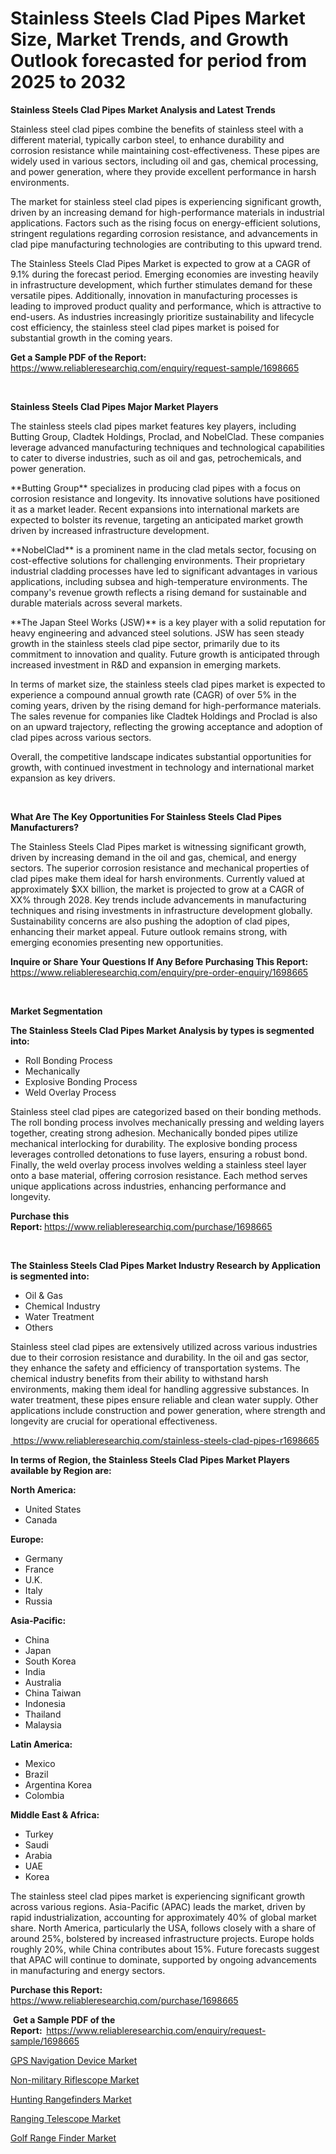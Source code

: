 <p><h1>Stainless Steels Clad Pipes Market Size, Market Trends, and Growth Outlook forecasted for period from 2025 to 2032</h1></p><p><strong>Stainless Steels Clad Pipes Market Analysis and Latest Trends</strong></p>
<p><p>Stainless steel clad pipes combine the benefits of stainless steel with a different material, typically carbon steel, to enhance durability and corrosion resistance while maintaining cost-effectiveness. These pipes are widely used in various sectors, including oil and gas, chemical processing, and power generation, where they provide excellent performance in harsh environments.</p><p>The market for stainless steel clad pipes is experiencing significant growth, driven by an increasing demand for high-performance materials in industrial applications. Factors such as the rising focus on energy-efficient solutions, stringent regulations regarding corrosion resistance, and advancements in clad pipe manufacturing technologies are contributing to this upward trend. </p><p>The Stainless Steels Clad Pipes Market is expected to grow at a CAGR of 9.1% during the forecast period. Emerging economies are investing heavily in infrastructure development, which further stimulates demand for these versatile pipes. Additionally, innovation in manufacturing processes is leading to improved product quality and performance, which is attractive to end-users. As industries increasingly prioritize sustainability and lifecycle cost efficiency, the stainless steel clad pipes market is poised for substantial growth in the coming years.</p></p>
<p><strong>Get a Sample PDF of the Report:&nbsp;</strong> <a href="https://www.reliableresearchiq.com/enquiry/request-sample/1698665?utm_campaign=1087&utm_medium=2&utm_source=Github&utm_content=ia&utm_term=27032025&utm_id=stainless-steels-clad-pipes">https://www.reliableresearchiq.com/enquiry/request-sample/1698665</a></p>
<p>&nbsp;</p>
<p><strong>Stainless Steels Clad Pipes Major Market Players</strong></p>
<p><p>The stainless steels clad pipes market features key players, including Butting Group, Cladtek Holdings, Proclad, and NobelClad. These companies leverage advanced manufacturing techniques and technological capabilities to cater to diverse industries, such as oil and gas, petrochemicals, and power generation. </p><p>**Butting Group** specializes in producing clad pipes with a focus on corrosion resistance and longevity. Its innovative solutions have positioned it as a market leader. Recent expansions into international markets are expected to bolster its revenue, targeting an anticipated market growth driven by increased infrastructure development.</p><p>**NobelClad** is a prominent name in the clad metals sector, focusing on cost-effective solutions for challenging environments. Their proprietary industrial cladding processes have led to significant advantages in various applications, including subsea and high-temperature environments. The company's revenue growth reflects a rising demand for sustainable and durable materials across several markets.</p><p>**The Japan Steel Works (JSW)** is a key player with a solid reputation for heavy engineering and advanced steel solutions. JSW has seen steady growth in the stainless steels clad pipe sector, primarily due to its commitment to innovation and quality. Future growth is anticipated through increased investment in R&D and expansion in emerging markets.</p><p>In terms of market size, the stainless steels clad pipes market is expected to experience a compound annual growth rate (CAGR) of over 5% in the coming years, driven by the rising demand for high-performance materials. The sales revenue for companies like Cladtek Holdings and Proclad is also on an upward trajectory, reflecting the growing acceptance and adoption of clad pipes across various sectors. </p><p>Overall, the competitive landscape indicates substantial opportunities for growth, with continued investment in technology and international market expansion as key drivers.</p></p>
<p>&nbsp;</p>
<p><strong>What Are The Key Opportunities For Stainless Steels Clad Pipes Manufacturers?</strong></p>
<p><p>The Stainless Steels Clad Pipes market is witnessing significant growth, driven by increasing demand in the oil and gas, chemical, and energy sectors. The superior corrosion resistance and mechanical properties of clad pipes make them ideal for harsh environments. Currently valued at approximately $XX billion, the market is projected to grow at a CAGR of XX% through 2028. Key trends include advancements in manufacturing techniques and rising investments in infrastructure development globally. Sustainability concerns are also pushing the adoption of clad pipes, enhancing their market appeal. Future outlook remains strong, with emerging economies presenting new opportunities.</p></p>
<p><strong>Inquire or Share Your Questions If Any Before Purchasing This Report:</strong> <a href="https://www.reliableresearchiq.com/enquiry/pre-order-enquiry/1698665?utm_campaign=1087&utm_medium=2&utm_source=Github&utm_content=ia&utm_term=27032025&utm_id=stainless-steels-clad-pipes">https://www.reliableresearchiq.com/enquiry/pre-order-enquiry/1698665</a></p>
<p>&nbsp;</p>
<p><strong>Market Segmentation</strong></p>
<p><strong>The Stainless Steels Clad Pipes Market Analysis by types is segmented into:</strong></p>
<p><ul><li>Roll Bonding Process</li><li>Mechanically</li><li>Explosive Bonding Process</li><li>Weld Overlay Process</li></ul></p>
<p><p>Stainless steel clad pipes are categorized based on their bonding methods. The roll bonding process involves mechanically pressing and welding layers together, creating strong adhesion. Mechanically bonded pipes utilize mechanical interlocking for durability. The explosive bonding process leverages controlled detonations to fuse layers, ensuring a robust bond. Finally, the weld overlay process involves welding a stainless steel layer onto a base material, offering corrosion resistance. Each method serves unique applications across industries, enhancing performance and longevity.</p></p>
<p><strong>Purchase this Report:&nbsp;</strong><a href="https://www.reliableresearchiq.com/purchase/1698665?utm_campaign=1087&utm_medium=2&utm_source=Github&utm_content=ia&utm_term=27032025&utm_id=stainless-steels-clad-pipes">https://www.reliableresearchiq.com/purchase/1698665</a></p>
<p>&nbsp;</p>
<p><strong>The Stainless Steels Clad Pipes Market Industry Research by Application is segmented into:</strong></p>
<p><ul><li>Oil & Gas</li><li>Chemical Industry</li><li>Water Treatment</li><li>Others</li></ul></p>
<p><p>Stainless steel clad pipes are extensively utilized across various industries due to their corrosion resistance and durability. In the oil and gas sector, they enhance the safety and efficiency of transportation systems. The chemical industry benefits from their ability to withstand harsh environments, making them ideal for handling aggressive substances. In water treatment, these pipes ensure reliable and clean water supply. Other applications include construction and power generation, where strength and longevity are crucial for operational effectiveness.</p></p>
<p><a href="https://www.reliableresearchiq.com/stainless-steels-clad-pipes-r1698665?utm_campaign=1087&utm_medium=2&utm_source=Github&utm_content=ia&utm_term=27032025&utm_id=stainless-steels-clad-pipes">&nbsp;https://www.reliableresearchiq.com/stainless-steels-clad-pipes-r1698665</a></p>
<p><strong>In terms of Region, the Stainless Steels Clad Pipes Market Players available by Region are:</strong></p>
<p>
    <p> <strong> North America: </strong>
        <ul>
            <li>United States</li>
            <li>Canada</li>
        </ul>
        </p> 
    <p> <strong> Europe: </strong>
        <ul>
            <li>Germany</li>
            <li>France</li>
            <li>U.K.</li>
            <li>Italy</li>
            <li>Russia</li>
        </ul>
        </p> 
    <p> <strong> Asia-Pacific: </strong>
        <ul>
            <li>China</li>
            <li>Japan</li>
            <li>South Korea</li>
            <li>India</li>
            <li>Australia</li>
            <li>China Taiwan</li>
            <li>Indonesia</li>
            <li>Thailand</li>
            <li>Malaysia</li>
        </ul>
        </p> 
    <p> <strong> Latin America: </strong>
        <ul>
            <li>Mexico</li>
            <li>Brazil</li>
            <li>Argentina Korea</li>
            <li>Colombia</li>
        </ul>
        </p> 
    <p> <strong> Middle East & Africa: </strong>
        <ul>
            <li>Turkey</li>
            <li>Saudi</li>
            <li>Arabia</li>
            <li>UAE</li>
            <li>Korea</li>
        </ul>
    </p>
    </p>
<p><p>The stainless steel clad pipes market is experiencing significant growth across various regions. Asia-Pacific (APAC) leads the market, driven by rapid industrialization, accounting for approximately 40% of global market share. North America, particularly the USA, follows closely with a share of around 25%, bolstered by increased infrastructure projects. Europe holds roughly 20%, while China contributes about 15%. Future forecasts suggest that APAC will continue to dominate, supported by ongoing advancements in manufacturing and energy sectors.</p></p>
<p><strong>Purchase this Report: </strong><a href="https://www.reliableresearchiq.com/purchase/1698665?utm_campaign=1087&utm_medium=2&utm_source=Github&utm_content=ia&utm_term=27032025&utm_id=stainless-steels-clad-pipes">https://www.reliableresearchiq.com/purchase/1698665</a></p>
<p>&nbsp;<strong>Get a Sample PDF of the Report:&nbsp;&nbsp;</strong><a href="https://www.reliableresearchiq.com/enquiry/request-sample/1698665?utm_campaign=1087&utm_medium=2&utm_source=Github&utm_content=ia&utm_term=27032025&utm_id=stainless-steels-clad-pipes">https://www.reliableresearchiq.com/enquiry/request-sample/1698665</a></p>
<p><strong></strong></p>
<p><p><a href="https://github.com/alekitanis/Market-Research-Report-List-1/blob/main/gps-navigation-device-market.md?utm_campaign=1087&utm_medium=2&utm_source=Github&utm_content=ia&utm_term=27032025&utm_id=stainless-steels-clad-pipes">GPS Navigation Device Market</a></p><p><a href="https://github.com/kumadenthela/Market-Research-Report-List-1/blob/main/non-military-riflescope-market.md?utm_campaign=1087&utm_medium=2&utm_source=Github&utm_content=ia&utm_term=27032025&utm_id=stainless-steels-clad-pipes">Non-military Riflescope Market</a></p><p><a href="https://github.com/bibzmuiko/Market-Research-Report-List-1/blob/main/hunting-rangefinders-market.md?utm_campaign=1087&utm_medium=2&utm_source=Github&utm_content=ia&utm_term=27032025&utm_id=stainless-steels-clad-pipes">Hunting Rangefinders Market</a></p><p><a href="https://github.com/vaeilabin/Market-Research-Report-List-1/blob/main/ranging-telescope-market.md?utm_campaign=1087&utm_medium=2&utm_source=Github&utm_content=ia&utm_term=27032025&utm_id=stainless-steels-clad-pipes">Ranging Telescope Market</a></p><p><a href="https://github.com/ikokwuihepa/Market-Research-Report-List-1/blob/main/golf-range-finder-market.md?utm_campaign=1087&utm_medium=2&utm_source=Github&utm_content=ia&utm_term=27032025&utm_id=stainless-steels-clad-pipes">Golf Range Finder Market</a></p></p>